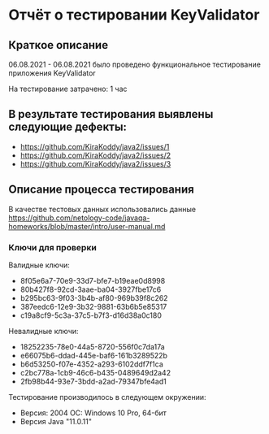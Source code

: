 # Отчёт о тестировании KeyValidator

## Краткое описание

06.08.2021 - 06.08.2021 было проведено функциональное тестирование приложения KeyValidator

На тестирование затрачено: 1 час

## В результате тестирования выявлены следующие дефекты:
* https://github.com/KiraKoddy/java2/issues/1
* https://github.com/KiraKoddy/java2/issues/2
* https://github.com/KiraKoddy/java2/issues/3

## Описание процесса тестирования

В качестве тестовых данных использовались данные https://github.com/netology-code/javaqa-homeworks/blob/master/intro/user-manual.md

### Ключи для проверки

Валидные ключи:
* 8f05e6a7-70e9-33d7-bfe7-b19eae0d8998
* 80b427f8-92cd-3aae-ba04-3927fbe17c6 
* b295bc63-9f03-3b4b-af80-969b39f8c262
* 387eedc6-12e9-3b32-9881-63b6b5e85317
* c19a8cf9-5c3a-37c5-b7f3-d16d38a0c180

Невалидные ключи:
* 18252235-78e0-44a5-8720-556f0c7da17a
* e66075b6-ddad-445e-baf6-161b3289522b
* b6d53250-f07e-4352-a293-6102ddf7f1ca
* c2bc778a-1cb9-46c6-b435-0489649d2a42
* 2fb98b44-93e7-3bdd-a2ad-79347bfe4ad1

Тестирование производилось в следующем окружении:
* Версия: 2004 ОС: Windows 10 Pro, 64-бит
* Версия Java "11.0.11"
